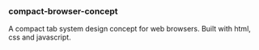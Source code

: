 ### compact-browser-concept
A compact tab system design concept for web browsers.
Built with html, css and javascript.

